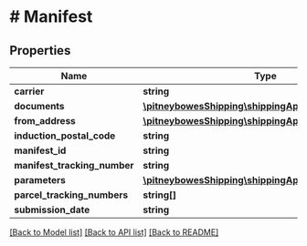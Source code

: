 # # Manifest

## Properties

Name | Type | Description | Notes
------------ | ------------- | ------------- | -------------
**carrier** | **string** |  | 
**documents** | [**\pitneybowesShipping\shippingApi.model\Document[]**](Document.md) |  | [optional] 
**from_address** | [**\pitneybowesShipping\shippingApi.model\Address**](Address.md) |  | [optional] 
**induction_postal_code** | **string** |  | [optional] 
**manifest_id** | **string** |  | [optional] 
**manifest_tracking_number** | **string** |  | [optional] 
**parameters** | [**\pitneybowesShipping\shippingApi.model\Parameter[]**](Parameter.md) |  | [optional] 
**parcel_tracking_numbers** | **string[]** |  | [optional] 
**submission_date** | **string** |  | 

[[Back to Model list]](../../README.md#documentation-for-models) [[Back to API list]](../../README.md#documentation-for-api-endpoints) [[Back to README]](../../README.md)


